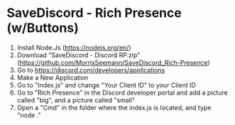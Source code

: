 # SaveDiscord - Rich Presence (w/Buttons)

1. Install Node.Js (https://nodejs.org/en/)
2. Download "SaveDiscord - Discord RP.zip" (https://github.com/MorrisSeemann/SaveDiscord_Rich-Presence)
3. Go to https://discord.com/developers/applications
4. Make a New Application
5. Go to "Index.js" and change "Your Client ID" to your Client ID
6. Go to "Rich Presence" in the Discord developer portal and add a picture called "big", and a picture called "small"
7. Open a "Cmd" in the folder where the index.js is located, and type "node ."
